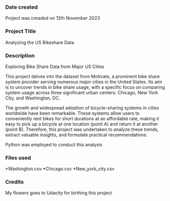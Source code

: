 ### Date created
Project was creaded on 12th November 2023

### Project Title
Analyzing the US Bikeshare Data

### Description
Exploring Bike Share Data from Major US Cities

This project delves into the dataset from Motivate, a prominent bike share system provider serving numerous major cities in the United States. Its aim is to uncover trends in bike share usage, with a specific focus on comparing system usage across three significant urban centers: Chicago, New York City, and Washington, DC.

The growth and widespread adoption of bicycle-sharing systems in cities worldwide have been remarkable. These systems allow users to conveniently rent bikes for short durations at an affordable rate, making it easy to pick up a bicycle at one location (point A) and return it at another (point B). Therefore, this project was undertaken to analyze these trends, extract valuable insights, and formulate practical recommendations.

Python was employed to conduct this analysis

### Files used
*Washington.csv
*Chicago.csv
*New_york_city.csv

### Credits
My flowers goes to Udacity for birthing this project
